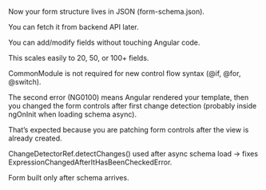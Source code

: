Now your form structure lives in JSON (form-schema.json).

You can fetch it from backend API later.

You can add/modify fields without touching Angular code.

This scales easily to 20, 50, or 100+ fields.

CommonModule is not required for new control flow syntax (@if, @for, @switch).

The second error (NG0100) means Angular rendered your template, then you changed the form controls after first change detection (probably inside ngOnInit when loading schema async).

That’s expected because you are patching form controls after the view is already created.

ChangeDetectorRef.detectChanges() used after async schema load → fixes ExpressionChangedAfterItHasBeenCheckedError.

Form built only after schema arrives.